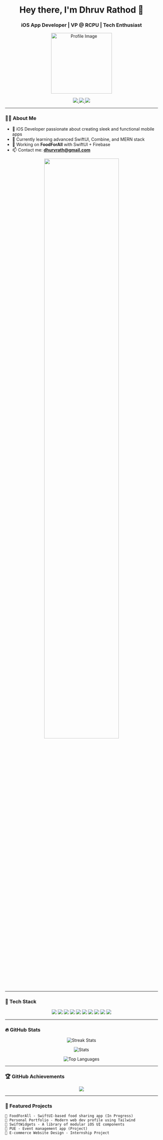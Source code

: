 <h1 align="center">Hey there, I'm Dhruv Rathod 👋</h1>
<h3 align="center">iOS App Developer | VP @ RCPU | Tech Enthusiast</h3>

<p align="center">
  <img src="https://avatars.githubusercontent.com/u/55521380?v=4" width="200" height="200" alt="Profile Image" />
</p>

<p align="center">
  <a href="mailto:dhurvrath@gmail.com">
    <img src="https://img.shields.io/badge/Email-dhurvrath@gmail.com-red?style=for-the-badge&logo=gmail&logoColor=white" />
  </a>
  <a href="https://github.com/CodeWithItsDhruv">
    <img src="https://img.shields.io/github/followers/CodeWithItsDhruv?label=Follow&style=for-the-badge" />
  </a>
  <a href="https://instagram.com/d___3761">
    <img src="https://img.shields.io/badge/Instagram-%23E4405F.svg?style=for-the-badge&logo=instagram&logoColor=white" />
  </a>
</p>

---

### 👨‍💻 About Me

- 🚀 iOS Developer passionate about creating sleek and functional mobile apps
- 🧠 Currently learning advanced SwiftUI, Combine, and MERN stack
- 💼 Working on **FoodForAll** with SwiftUI + Firebase
- 📫 Contact me: **dhurvrath@gmail.com**

<p align="center">
  <img src="https://raw.githubusercontent.com/alsiam/alsiam/main/assets/dev.gif" width="70%" />
</p>

---

### 🧰 Tech Stack

<p align="center">
  <img src="https://img.shields.io/badge/Swift-FA7343?style=for-the-badge&logo=swift&logoColor=white" />
  <img src="https://img.shields.io/badge/SwiftUI-0A84FF?style=for-the-badge&logo=swift&logoColor=white" />
  <img src="https://img.shields.io/badge/Xcode-147EFB?style=for-the-badge&logo=xcode&logoColor=white" />
  <img src="https://img.shields.io/badge/CocoaPods-DE3338?style=for-the-badge&logo=cocoapods&logoColor=white" />
  <img src="https://img.shields.io/badge/API Integration-FF6F00?style=for-the-badge&logo=api&logoColor=white" />
  <img src="https://img.shields.io/badge/Firebase-FFCA28?style=for-the-badge&logo=firebase&logoColor=black" />
  <img src="https://img.shields.io/badge/JavaScript-F7DF1E?style=for-the-badge&logo=javascript&logoColor=black" />
  <img src="https://img.shields.io/badge/HTML5-E34F26?style=for-the-badge&logo=html5&logoColor=white" />
  <img src="https://img.shields.io/badge/CSS3-1572B6?style=for-the-badge&logo=css3&logoColor=white" />
  <img src="https://img.shields.io/badge/TailwindCSS-06B6D4?style=for-the-badge&logo=tailwind-css&logoColor=white" />
</p>

---

### 🔥 GitHub Stats

<p align="center">
  <img src="https://github-readme-streak-stats.herokuapp.com/?user=CodeWithItsDhruv&theme=radical" alt="Streak Stats" />
</p>

<p align="center">
  <img src="https://github-readme-stats.vercel.app/api?username=CodeWithItsDhruv&show_icons=true&theme=radical" alt="Stats" />
</p>

<p align="center">
  <img src="https://github-readme-stats.vercel.app/api/top-langs/?username=dhruv3761&layout=compact&theme=radical" alt="Top Languages" />
</p>

---

### 🏆 GitHub Achievements

<p align="center">
  <img src="https://github-profile-trophy.vercel.app/?username=CodeWithItsDhruv&theme=algolia&no-frame=true&no-bg=true&margin-w=4" />
</p>

---

### 📌 Featured Projects

```text
🔹 FoodForAll - SwiftUI-based food sharing app (In Progress)
🔹 Personal Portfolio - Modern web dev profile using Tailwind
🔹 SwiftWidgets - A library of modular iOS UI components
🔹 PUE - Event management app (Project)
🔹 E-commerce Website Design - Internship Project
